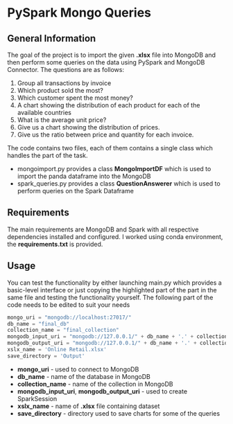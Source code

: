# PySpark Mongo Queries
## General Information
The goal of the project is to import the given __.xlsx__ file into MongoDB and then perform some queries on the data using PySpark and MongoDB Connector. The questions are as follows:

1.  Group all transactions by invoice
1. Which product sold the most?
1. Which customer spent the most money?
1. A chart showing the distribution of each product for each of the available countries 
1. What is the average unit price?
1. Give us a chart showing the distribution of prices.
1. Give us the ratio between price and quantity for each invoice.

The code contains two files, each of them contains a single class which handles the part of the task. 

* mongoimport.py provides a class __MongoImportDF__ which is used to import the panda dataframe into the MongoDB
* spark_queries.py provides a class __QuestionAnswerer__ which is used to perform queries on the Spark Dataframe


## Requirements

The main requirements are MongoDB and Spark with all respective dependencies installed and configured. I worked using conda environment, the __requirements.txt__ is provided. 

## Usage

You can test the functionality by either launching main.py which provides a basic-level interface or just copying the highlighted part of the part in the same file and testing the functionality yourself. The following part of the code needs to be edited to suit your needs
```python
mongo_uri = "mongodb://localhost:27017/"
db_name = "final_db"
collection_name = "final_collection"
mongodb_input_uri = "mongodb://127.0.0.1/" + db_name + '.' + collection_name
mongodb_output_uri = "mongodb://127.0.0.1/" + db_name + '.' + collection_name
xslx_name = 'Online Retail.xlsx'
save_directory = 'Output'
```
* __mongo_uri__ - used to connect to MongoDB
* __db_name__ - name of the database in MongoDB
* __collection_name__ - name of the collection in MongoDB
* __mongodb_input_uri__, __mongodb_output_uri__ - used to create SparkSession
* __xslx_name__  - name of __.xlsx__ file containing dataset
* __save_directory__ - directory used to save charts for some of the queries 
